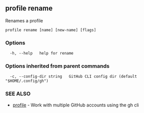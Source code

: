 ## profile rename

Renames a profile

```
profile rename [name] [new-name] [flags]
```

### Options

```
  -h, --help   help for rename
```

### Options inherited from parent commands

```
  -c, --config-dir string   GitHub CLI config dir (default "$HOME/.config/gh")
```

### SEE ALSO

* [profile](profile.md)	 - Work with multiple GitHub accounts using the gh cli

